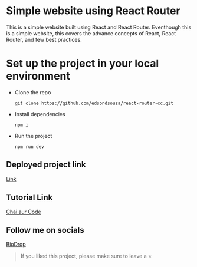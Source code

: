 # Simple website using React Router

This is a simple website built using React and React Router. Eventhough this is a simple website, this covers the advance concepts of React, React Router, and few best practices.

# Set up the project in your local environment
- Clone the repo
  ```
  git clone https://github.com/edsondsouza/react-router-cc.git
  ```
- Install dependencies
  ```
  npm i
  ```
- Run the project
  ```
  npm run dev
  ```
## Deployed project link
[Link](https://65361ced7c315e06fc31b9b8--flourishing-sunshine-ef8054.netlify.app/)

## Tutorial Link
[Chai aur Code](https://www.youtube.com/watch?v=VJov5QWEKE4)

## Follow me on socials
[BioDrop](https://www.biodrop.io/edsondsouza)

> If you liked this project, please make sure to leave a ⭐